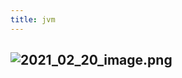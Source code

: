 ```yaml
---
title: jvm
---
```


## ![2021_02_20_image.png](https://cdn.logseq.com/%2F7aa8ab99-753a-4230-847b-43a1c3a3ef4797c840bd-c3e1-49cc-970a-4b9827da75422021_02_20_image.png?Expires=4767385989&Signature=UwomT7eWMKO28zVNEkObg4AI4Q0J15iUfiaVOtDxJNU7jKldcIfxnBqaWkg6BdYMLBseIty1QCdx6BTJS5johjPYqEhkiBdZs9i0vDkR7WgNHYLbttOcIglP4l4WChvnAF2l3zQACLz82SNNi-du6cHk42ZXd6wepNU1jQyyvcoBQaB2Q9BfUIlxc6xK7nJ9OWLVcTTNwhdwp7D~hIfiGW69eiGdZWTA1Mu~ZczRHOLrtTkZjdbg1VqTxCF-UyLxcRBcT88B3KY2PJVVZ4BoOcYAcWuDWlWcEvk2UUqRdbLG9-tswSk2VMg7skxDgKAnRLAupNO2jPPgfpmEv-d0WA__&Key-Pair-Id=APKAJE5CCD6X7MP6PTEA)
##
